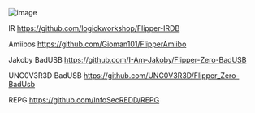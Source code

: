 ![image](https://github.com/minusonee/minusOneflipperZero/assets/74992183/0b5069a2-fcee-4703-a30a-afc472a42930)

IR
https://github.com/logickworkshop/Flipper-IRDB

Amiibos
https://github.com/Gioman101/FlipperAmiibo

Jakoby BadUSB
https://github.com/I-Am-Jakoby/Flipper-Zero-BadUSB

UNC0V3R3D BadUSB
https://github.com/UNC0V3R3D/Flipper_Zero-BadUsb

REPG
https://github.com/InfoSecREDD/REPG
